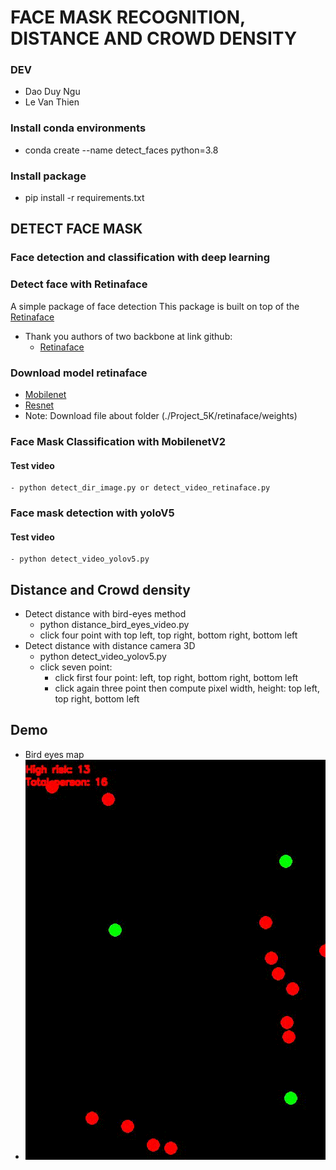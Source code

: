 # FACE MASK RECOGNITION, DISTANCE AND CROWD DENSITY
### DEV
- Dao Duy Ngu
- Le Van Thien
### Install conda environments
- conda create --name detect_faces python=3.8
### Install package
- pip install -r requirements.txt
## DETECT FACE MASK
### Face detection and classification with deep learning
### Detect face with Retinaface
A simple package of face detection
This package is built on top of the [Retinaface](https://github.com/biubug6/Pytorch_Retinaface)

- Thank you authors of two backbone at link github:
    - [Retinaface](https:/ttps://github.com/hphuongdhsp/retinaface)
### Download model retinaface
- [Mobilenet](https://drive.google.com/drive/folders/1nvKaj3pZJNJmxEWWYSCu-Xe1B3iBQKVr?usp=sharing)
- [Resnet](https://drive.google.com/drive/folders/1nvKaj3pZJNJmxEWWYSCu-Xe1B3iBQKVr?usp=sharing)
- Note: Download file about folder (./Project_5K/retinaface/weights)
### Face Mask Classification with MobilenetV2
#### Test video
    - python detect_dir_image.py or detect_video_retinaface.py
### Face mask detection with yoloV5
#### Test video
    - python detect_video_yolov5.py
## Distance and Crowd density
- Detect distance with bird-eyes method 
    - python distance_bird_eyes_video.py
    - click four point with top left, top right, bottom right, bottom left
- Detect distance with distance camera 3D
    - python detect_video_yolov5.py
    - click seven point:
      - click first four point: left, top right, bottom right, bottom left
      - click again three point then compute pixel width, height: top left, top right, bottom left
## Demo
- Bird eyes map
- ![](https://github.com/DuyNguDao/Project-Covid19/blob/master/bird_eyes_map.gif)

